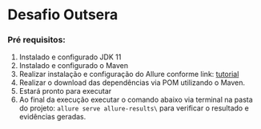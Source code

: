 # Desafio Outsera

### Pré requisitos:

1. Instalado e configurado JDK 11
2. Instalado e configurado o Maven
3. Realizar instalação e configuração do Allure conforme link: [tutorial](https://medium.com/@sonaldwivedi/allure-reporting-in-selenium-using-testng-and-maven-8a3a5ff07856)
4. Realizar o download das dependências via POM utilizando o Maven.
5. Estará pronto para executar
6. Ao final da execução executar o comando abaixo via terminal na pasta do projeto:
``allure serve allure-results\`` para verificar o resultado e evidências geradas.
